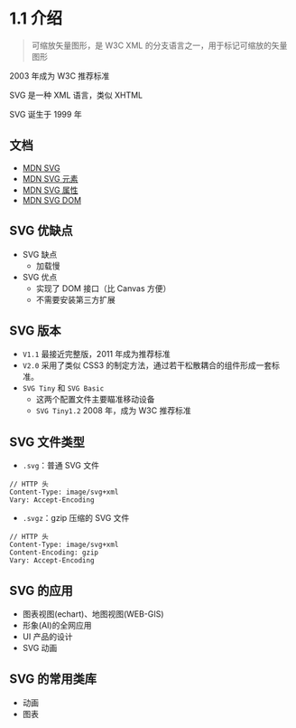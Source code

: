 # 1.1 介绍

> 可缩放矢量图形，是 W3C XML 的分支语言之一，用于标记可缩放的矢量图形

2003 年成为 W3C 推荐标准

SVG 是一种 XML 语言，类似 XHTML

SVG 诞生于 1999 年

## 文档

- [MDN SVG](!https://developer.mozilla.org/zh-CN/docs/Web/SVG)
- [MDN SVG 元素](!https://developer.mozilla.org/zh-CN/docs/Web/SVG/Element)
- [MDN SVG 属性](!https://developer.mozilla.org/zh-CN/docs/Web/SVG/Attribute)
- [MDN SVG DOM](!https://developer.mozilla.org/zh-CN/docs/Web/API/Document_Object_Model)

## SVG 优缺点

- SVG 缺点
  - 加载慢
- SVG 优点
  - 实现了 DOM 接口（比 Canvas 方便）
  - 不需要安装第三方扩展

## SVG 版本

- `V1.1` 最接近完整版，2011 年成为推荐标准
- `V2.0` 采用了类似 CSS3 的制定方法，通过若干松散耦合的组件形成一套标准。
- `SVG Tiny` 和 `SVG Basic`
  - 这两个配置文件主要瞄准移动设备
  - `SVG Tiny1.2` 2008 年，成为 W3C 推荐标准

## SVG 文件类型

- `.svg`：普通 SVG 文件

```
// HTTP 头
Content-Type: image/svg+xml
Vary: Accept-Encoding
```

- `.svgz`：gzip 压缩的 SVG 文件

```
// HTTP 头
Content-Type: image/svg+xml
Content-Encoding: gzip
Vary: Accept-Encoding
```

## SVG 的应用

- 图表视图(echart)、地图视图(WEB-GIS)
- 形象(AI)的全网应用
- UI 产品的设计
- SVG 动画

## SVG 的常用类库

- 动画
- 图表

<!-- ## SVG 元素分类

- 动画元素
  - animate
  - animateMotion
  - animateTransform
  - discard
  - mpath
  - set
- 容器元素
  - svg
  - a
  - defs
  - g
  - marker
  - mask
  - pattern
  - switch
  - symbol
- 结构元素
  - svg
  - g
  - symbol
  - defs
  - use
- 描述性元素
  - desc
  - metadata
  - title
- 基本形状元素
  - circle
  - ellipse
  - line
  - polygon
  - polyline
  - rect
- 图形元素
  - 基本形状元素
  - image
  - text
  - path
  - use
- 图形渲染元素
  - use
- 文本内容元素
  - text
  - textPath
  - tspan
- 文本子内容元素
  - textPath
  - tspan
- 光源元素
  - feDistantLight
  - fePointLight
  - feSpotLight
- 渐变元素
  - linearGradient
  - radialGradient
  - stop
- 绘制服务器元素
  - linearGradient
  - radialGradient
  - pattern
- 未分类元素
  - style
  - script
  - view
  - clipPath
  - filter
  - foreignObject
- 是否会渲染（关注一下）
  - 非渲染元素
    - 绘制服务器元素
    - 描述性元素
      - metadata
      - title
    - 容器元素
      - defs
      - marker
      - mask
      - pattern
    - script
    - style
    - symbol
    - clipPath
  - 可渲染元素(除非渲染元素) -->
